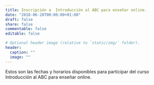 ```yaml
---
title: Inscripción a  Introducción al ABC para enseñar online. 
date: "2018-06-28T00:00:00+01:00"
draft: false
share: false
commentable: false
editable: false

# Optional header image (relative to `static/img/` folder).
header:
  caption: ""
  image: ""
---
```


Estos son las fechas y horarios disponibles para participar del curso Introducción al ABC para enseñar online. 

<!-- Principio del widget integrado de Calendly -->
<div class="calendly-inline-widget" align="left"  data-url="https://calendly.com/metadocencia/introduccion-abc-para-ensenar-otras-cosas-online?hide_event_type_details=1&primary_color=c83737" style="min-width:320px;height:630px;"></div>
<script type="text/javascript" src="https://assets.calendly.com/assets/external/widget.js"></script>
<!-- Final del widget integrado de Calendly -->

